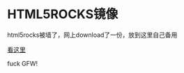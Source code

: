 HTML5ROCKS镜像
==============
html5rocks被墙了，网上download了一份，放到这里自己备用

[看这里](https://iliyi.github.io/html5rocks)

fuck GFW!